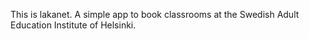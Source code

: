 This is lakanet. A simple app to book classrooms at the Swedish Adult Education Institute of Helsinki.